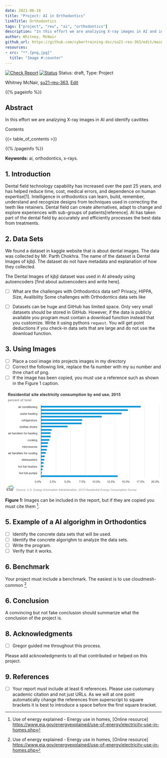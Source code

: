 ```yaml
---
date: 2021-06-16
title: "Project: AI in Orthodontics"
linkTitle: Orthodontics
tags: ["project", "reu", "ai", "orthodontics"]
description: "In this effort we are analzying X-ray images in AI and identify cavitites"
author: Whitney, McNair
github_url: https://github.com/cybertraining-dsc/su21-reu-363/edit/main/project/index.md
resources:
- src: "**.{png,jpg}"
  title: "Image #:counter"
---
```



[![Check Report](https://github.com/cybertraining-dsc/su21-reu-363/workflows/Check%20Report/badge.svg)](https://github.com/cybertraining-dsc/su21-reu-363/actions)
[![Status](https://github.com/cybertraining-dsc/su21-reu-363/workflows/Status/badge.svg)](https://github.com/cybertraining-dsc/su21-reu-363/actions)
Status: draft, Type: Project


Whitney McNair, [su21-reu-363](https://github.com/cybertraining-dsc/su21-reu-363), [Edit](https://github.com/cybertraining-dsc/su21-reu-363/blob/main/project/index.md)

{{% pageinfo %}}

## Abstract

In this effort we are analzying X-ray images in AI and identify cavitites

Contents

{{< table_of_contents >}}

{{% /pageinfo %}}

**Keywords:** ai, orthodontics, x-rays. 

## 1. Introduction

Dental field technology capability has increased over the past 25 years, and has helped reduce time, cost, medical errors, and dependence on human expertise[1]. Intelligence in orthodontics can learn, build, remember, understand and recognize designs from techniques used in correcting the teeth like retainers. Dental field can create alternatives, adapt to change and explore experiences with sub-groups of patients[reference]. AI has taken part of the dental field by accurately and efficiently processes the best data from treatments.


## 2. Data Sets

We found a dataset in kaggle website that is about dental images. The data was collected by Mr. Parth Chokhra. The name of the dataset is Dental Images of kjbjl. The dataset do not have metadata and explanation of how they collected. 

The Dental Images of kjbjl dataset was used in AI already using autoencoders [find about autoencoders and write here]. 


- [ ] What are the challenges with Orthodontics data set? Privacy, HIPPA, Size, Avalibility
Some challenges with Orthodontics data sets like 
- [ ] Datasets can be huge and GitHub has limited space. Only very small datasets should be stored in GitHub.
      However, if the data is publicly available you program must contain a download function instead that you customize.
      Write it using pythons `request`. You will get point deductions if you check-in data sets that are large and do not use
      the download function.


## 3. Using Images

- [ ] Place a cool image into projects images in my directory
- [ ] Correct the following link, replace the fa number with my su number and thne chart of png.
- [ ] If  the image has been copied, you must use a reference such as shown in the Figure 1 caption.
 
![Figure 1](https://github.com/cybertraining-dsc/fa20-523-314/raw/main/project/images/chart.png)

**Figure 1:** Images can be included in the report, but if they are copied you must cite them [^1].

## 5. Example of a AI algorighm in Orthodontics

- [ ] Identify the concrete data sets that will be used.
- [ ] Identify the concrete algorighm to analyze the data sets.
- [ ] Write the program.
- [ ] Verify that it works.

## 6. Benchmark

Your project must include a benchmark. The easiest is to use cloudmesh-common [^2]
 
## 6. Conclusion

A convincing but not fake conclusion should summarize what the conclusion of the project is.

## 8. Acknowledgments

- [ ] Gregor guided me throughout this process.
 
Please add acknowledgments to all that contributed or helped on this project.  

## 9. References


- [ ] Your report must include at least 6 references. Please use customary academic citation and not just URLs. As we will at 
  one point automatically change the references from superscript to square brackets it is best to introduce a space before 
  the first square bracket.

[^1]: Use of energy explained - Energy use in homes, [Online resource] 
      <https://www.eia.gov/energyexplained/use-of-energy/electricity-use-in-homes.php>
      
      
[^2]: Use of energy explained - Energy use in homes, [Online resource] 
      <https://www.eia.gov/energyexplained/use-of-energy/electricity-use-in-homes.php>
      
      
[^3]: Use of energy explained - Energy use in homes, [Online resource] 
      <https://www.eia.gov/energyexplained/use-of-energy/electricity-use-in-homes.php>
      
      
[^4]: Use of energy explained - Energy use in homes, [Online resource] 
      <https://www.eia.gov/energyexplained/use-of-energy/electricity-use-in-homes.php>
      
      
[^5]: Use of energy explained - Energy use in homes, [Online resource] 
      <https://www.eia.gov/energyexplained/use-of-energy/electricity-use-in-homes.php>
      
      
[^6]: Gregor von Laszewski, Cloudmesh StopWatch and Benchmark from the Cloudmesh Common Library, [GitHub] 
      <https://github.com/cloudmesh/cloudmesh-common>

